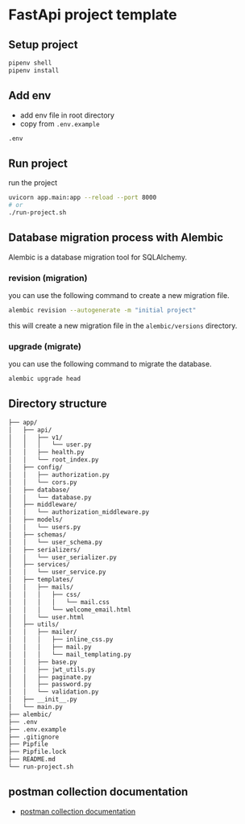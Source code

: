 # FastApi project template

## Setup project
```bash
pipenv shell
pipenv install
```

## Add env
* add env file in root directory
* copy from `.env.example`

```bash
.env
```

## Run project

run the project
```bash
uvicorn app.main:app --reload --port 8000
# or
./run-project.sh
```

## Database migration process with Alembic
Alembic is a database migration tool for SQLAlchemy.

### revision (migration)
you can use the following command to create a new migration file.

```bash
alembic revision --autogenerate -m "initial project"
```

this will create a new migration file in the `alembic/versions` directory.

### upgrade (migrate)
you can use the following command to migrate the database.

```bash
alembic upgrade head
```

## Directory structure

```bash
├── app/
│   ├── api/
│   │   ├── v1/
│   │   │   └── user.py
│   │   ├── health.py
│   │   └── root_index.py
│   ├── config/
│   │   ├── authorization.py
│   │   └── cors.py
│   ├── database/
│   │   └── database.py
│   ├── middleware/
│   │   └── authorization_middleware.py
│   ├── models/
│   │   └── users.py
│   ├── schemas/
│   │   └── user_schema.py
│   ├── serializers/
│   │   └── user_serializer.py
│   ├── services/
│   │   └── user_service.py
│   ├── templates/
│   │   ├── mails/
│   │   │   ├── css/
│   │   │   │   └── mail.css
│   │   │   └── welcome_email.html
│   │   └── user.html
│   ├── utils/
│   │   ├── mailer/
│   │   │   ├── inline_css.py
│   │   │   ├── mail.py
│   │   │   └── mail_templating.py
│   │   ├── base.py
│   │   ├── jwt_utils.py
│   │   ├── paginate.py
│   │   ├── password.py
│   │   └── validation.py
│   ├── __init__.py
│   └── main.py
├── alembic/
├── .env
├── .env.example
├── .gitignore
├── Pipfile
├── Pipfile.lock
├── README.md
└── run-project.sh
```

## postman collection documentation

* [postman collection documentation](https://documenter.getpostman.com/view/9920489/2sAYQZGBNJ)